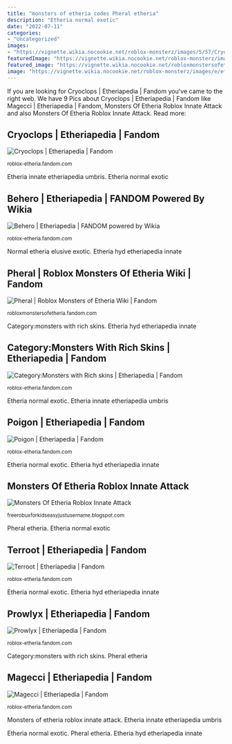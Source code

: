 ```yaml
---
title: "monsters of etheria codes Pheral etheria"
description: "Etheria normal exotic"
date: "2022-07-11"
categories:
- "Uncategorized"
images:
- "https://vignette.wikia.nocookie.net/roblox-monsterz/images/5/57/Cryoclops_Artwork.png/revision/latest?cb=20190129220418"
featuredImage: "https://vignette.wikia.nocookie.net/roblox-monsterz/images/f/f6/Terroot_Artwork.png/revision/latest/scale-to-width-down/2000?cb=20200714202913"
featured_image: "https://vignette.wikia.nocookie.net/robloxmonstersofetheria/images/f/ff/RobloxScreenShot20200823_143444892_(2).png/revision/latest?cb=20200823204741"
image: "https://vignette.wikia.nocookie.net/roblox-monsterz/images/e/ef/Magecci_Artwork.png/revision/latest?cb=20190129220614"
---
```


If you are looking for Cryoclops | Etheriapedia | Fandom you've came to the right web. We have 9 Pics about Cryoclops | Etheriapedia | Fandom like Magecci | Etheriapedia | Fandom, Monsters Of Etheria Roblox Innate Attack and also Monsters Of Etheria Roblox Innate Attack. Read more:

## Cryoclops | Etheriapedia | Fandom

![Cryoclops | Etheriapedia | Fandom](https://vignette.wikia.nocookie.net/roblox-monsterz/images/5/57/Cryoclops_Artwork.png/revision/latest?cb=20190129220418 "Etheria etheriapedia")

<small>roblox-etheria.fandom.com</small>

Etheria innate etheriapedia umbris. Etheria normal exotic

## Behero | Etheriapedia | FANDOM Powered By Wikia

![Behero | Etheriapedia | FANDOM powered by Wikia](https://vignette.wikia.nocookie.net/roblox-monsterz/images/3/3c/BeheroNormal.png/revision/latest?cb=20181103171810 "Etheria hyd etheriapedia innate")

<small>roblox-etheria.fandom.com</small>

Normal etheria elusive exotic. Etheria hyd etheriapedia innate

## Pheral | Roblox Monsters Of Etheria Wiki | Fandom

![Pheral | Roblox Monsters of Etheria Wiki | Fandom](https://vignette.wikia.nocookie.net/robloxmonstersofetheria/images/f/ff/RobloxScreenShot20200823_143444892_(2).png/revision/latest?cb=20200823204741 "Etheria innate etheriapedia umbris")

<small>robloxmonstersofetheria.fandom.com</small>

Category:monsters with rich skins. Etheria hyd etheriapedia innate

## Category:Monsters With Rich Skins | Etheriapedia | Fandom

![Category:Monsters with Rich skins | Etheriapedia | Fandom](https://vignette.wikia.nocookie.net/roblox-monsterz/images/f/fa/MapGhost.png/revision/latest?cb=20181117222741 "Normal etheria elusive exotic")

<small>roblox-etheria.fandom.com</small>

Etheria normal exotic. Etheria innate etheriapedia umbris

## Poigon | Etheriapedia | Fandom

![Poigon | Etheriapedia | Fandom](https://vignette.wikia.nocookie.net/roblox-monsterz/images/a/a7/Poigon.png/revision/latest?cb=20190325213323 "Category:monsters with rich skins")

<small>roblox-etheria.fandom.com</small>

Etheria normal exotic. Etheria hyd etheriapedia innate

## Monsters Of Etheria Roblox Innate Attack

![Monsters Of Etheria Roblox Innate Attack](https://vignette.wikia.nocookie.net/roblox-monsterz/images/5/51/Hyd-dra_Artwork.png/revision/latest?cb=20190129221223 "Pheral etheria")

<small>freerobuxforkidseasyjustusername.blogspot.com</small>

Pheral etheria. Etheria normal exotic

## Terroot | Etheriapedia | Fandom

![Terroot | Etheriapedia | Fandom](https://vignette.wikia.nocookie.net/roblox-monsterz/images/f/f6/Terroot_Artwork.png/revision/latest/scale-to-width-down/2000?cb=20200714202913 "Etheria normal exotic")

<small>roblox-etheria.fandom.com</small>

Etheria normal exotic. Etheria hyd etheriapedia innate

## Prowlyx | Etheriapedia | Fandom

![Prowlyx | Etheriapedia | Fandom](https://vignette.wikia.nocookie.net/roblox-monsterz/images/8/81/Prowlyx_Artwork.png/revision/latest?cb=20190129222049 "Etheria etheriapedia")

<small>roblox-etheria.fandom.com</small>

Category:monsters with rich skins. Pheral etheria

## Magecci | Etheriapedia | Fandom

![Magecci | Etheriapedia | Fandom](https://vignette.wikia.nocookie.net/roblox-monsterz/images/e/ef/Magecci_Artwork.png/revision/latest?cb=20190129220614 "Etheria hyd etheriapedia innate")

<small>roblox-etheria.fandom.com</small>

Monsters of etheria roblox innate attack. Etheria innate etheriapedia umbris

Etheria normal exotic. Pheral etheria. Etheria hyd etheriapedia innate
